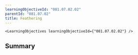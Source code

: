 ```yaml
---
learningObjectiveId: "081.07.02.02"
parentId: "081.07.02"
title: Feathering
---
```


```tsx eval
<LearningObjectives learningObjectiveId={"081.07.02.02"} />
```

## Summary
